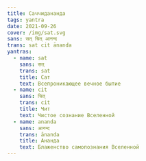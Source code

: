 ```yaml
---
title: Саччидананда
tags: yantra
date: 2021-09-26
cover: /img/sat.svg
sans: सत् चित् आनन्द
trans: sat cit ānanda
yantras:
  - name: sat
    sans: सत्
    trans: sat
    title: Сат
    text: Всепроникающее вечное бытие
  - name: cit
    sans: चित्
    trans: cit
    title: Чит
    text: Чистое сознание Вселенной
  - name: ananda
    sans: आनन्द
    trans: ānanda
    title: Ананда
    text: Блаженство самопознания Вселенной
---
```


<sat-yantras v-for="yantra in $frontmatter.yantras" :key="yantra.name" :name="yantra.name" :info="yantra" />
